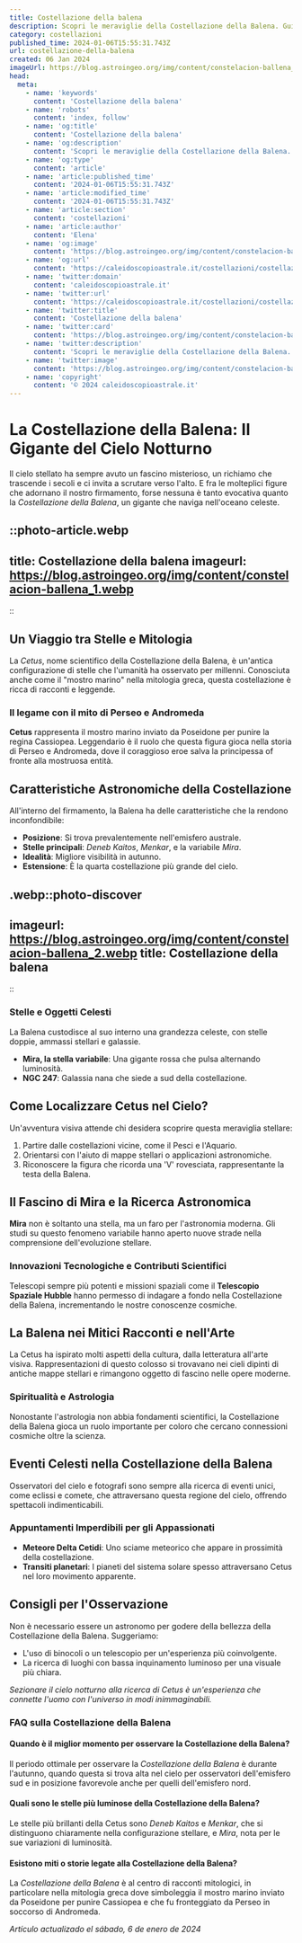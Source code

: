 ```yaml
---
title: Costellazione della balena
description: Scopri le meraviglie della Costellazione della Balena. Guida stellare, mitologia e osservazione celeste. Il cielo notturno ti aspetta!
category: costellazioni
published_time: 2024-01-06T15:55:31.743Z
url: costellazione-della-balena
created: 06 Jan 2024
imageUrl: https://blog.astroingeo.org/img/content/constelacion-ballena_1.webp
head:
  meta:
    - name: 'keywords'
      content: 'Costellazione della balena'
    - name: 'robots'
      content: 'index, follow'
    - name: 'og:title'
      content: 'Costellazione della balena'
    - name: 'og:description'
      content: 'Scopri le meraviglie della Costellazione della Balena. Guida stellare, mitologia e osservazione celeste. Il cielo notturno ti aspetta!'
    - name: 'og:type'
      content: 'article'
    - name: 'article:published_time'
      content: '2024-01-06T15:55:31.743Z'
    - name: 'article:modified_time'
      content: '2024-01-06T15:55:31.743Z'
    - name: 'article:section'
      content: 'costellazioni'
    - name: 'article:author'
      content: 'Elena'
    - name: 'og:image'
      content: 'https://blog.astroingeo.org/img/content/constelacion-ballena_1.webp'
    - name: 'og:url'
      content: 'https://caleidoscopioastrale.it/costellazioni/costellazione-della-balena'
    - name: 'twitter:domain'
      content: 'caleidoscopioastrale.it'
    - name: 'twitter:url'
      content: 'https://caleidoscopioastrale.it/costellazioni/costellazione-della-balena'
    - name: 'twitter:title'
      content: 'Costellazione della balena'
    - name: 'twitter:card'
      content: 'https://blog.astroingeo.org/img/content/constelacion-ballena_1.webp'
    - name: 'twitter:description'
      content: 'Scopri le meraviglie della Costellazione della Balena. Guida stellare, mitologia e osservazione celeste. Il cielo notturno ti aspetta!'
    - name: 'twitter:image'
      content: 'https://blog.astroingeo.org/img/content/constelacion-ballena_1.webp'
    - name: 'copyright'
      content: '© 2024 caleidoscopioastrale.it'
---
```

# La Costellazione della Balena: Il Gigante del Cielo Notturno

Il cielo stellato ha sempre avuto un fascino misterioso, un richiamo che trascende i secoli e ci invita a scrutare verso l'alto. E fra le molteplici figure che adornano il nostro firmamento, forse nessuna è tanto evocativa quanto la *Costellazione della Balena*, un gigante che naviga nell'oceano celeste.

::photo-article.webp
---
title: Costellazione della balena
imageurl: https://blog.astroingeo.org/img/content/constelacion-ballena_1.webp
---
::

## Un Viaggio tra Stelle e Mitologia

La *Cetus*, nome scientifico della Costellazione della Balena, è un'antica configurazione di stelle che l'umanità ha osservato per millenni. Conosciuta anche come il "mostro marino" nella mitologia greca, questa costellazione è ricca di racconti e leggende.

### Il legame con il mito di Perseo e Andromeda

**Cetus** rappresenta il mostro marino inviato da Poseidone per punire la regina Cassiopea. Leggendario è il ruolo che questa figura gioca nella storia di Perseo e Andromeda, dove il coraggioso eroe salva la principessa of fronte alla mostruosa entità.

## Caratteristiche Astronomiche della Costellazione

All'interno del firmamento, la Balena ha delle caratteristiche che la rendono inconfondibile:

- **Posizione**: Si trova prevalentemente nell'emisfero australe.
- **Stelle principali**: *Deneb Kaitos*, *Menkar*, e la variabile *Mira*.
- **Idealità**: Migliore visibilità in autunno.
- **Estensione**: È la quarta costellazione più grande del cielo.

.webp::photo-discover
---
imageurl: https://blog.astroingeo.org/img/content/constelacion-ballena_2.webp
title: Costellazione della balena
---
::

### Stelle e Oggetti Celesti

La Balena custodisce al suo interno una grandezza celeste, con stelle doppie, ammassi stellari e galassie.

- **Mira, la stella variabile**: Una gigante rossa che pulsa alternando luminosità.
- **NGC 247**: Galassia nana che siede a sud della costellazione.

## Come Localizzare Cetus nel Cielo?

Un'avventura visiva attende chi desidera scoprire questa meraviglia stellare:

1. Partire dalle costellazioni vicine, come il Pesci e l'Aquario.
2. Orientarsi con l'aiuto di mappe stellari o applicazioni astronomiche.
3. Riconoscere la figura che ricorda una 'V' rovesciata, rappresentante la testa della Balena.

## Il Fascino di Mira e la Ricerca Astronomica

**Mira** non è soltanto una stella, ma un faro per l'astronomia moderna. Gli studi su questo fenomeno variabile hanno aperto nuove strade nella comprensione dell'evoluzione stellare.

### Innovazioni Tecnologiche e Contributi Scientifici

Telescopi sempre più potenti e missioni spaziali come il **Telescopio Spaziale Hubble** hanno permesso di indagare a fondo nella Costellazione della Balena, incrementando le nostre conoscenze cosmiche.

## La Balena nei Mitici Racconti e nell'Arte

La Cetus ha ispirato molti aspetti della cultura, dalla letteratura all'arte visiva. Rappresentazioni di questo colosso si trovavano nei cieli dipinti di antiche mappe stellari e rimangono oggetto di fascino nelle opere moderne.

### Spiritualità e Astrologia

Nonostante l'astrologia non abbia fondamenti scientifici, la Costellazione della Balena gioca un ruolo importante per coloro che cercano connessioni cosmiche oltre la scienza.

## Eventi Celesti nella Costellazione della Balena

Osservatori del cielo e fotografi sono sempre alla ricerca di eventi unici, come eclissi e comete, che attraversano questa regione del cielo, offrendo spettacoli indimenticabili.

### Appuntamenti Imperdibili per gli Appassionati

- **Meteore Delta Cetidi**: Uno sciame meteorico che appare in prossimità della costellazione.
- **Transiti planetari**: I pianeti del sistema solare spesso attraversano Cetus nel loro movimento apparente.

## Consigli per l'Osservazione

Non è necessario essere un astronomo per godere della bellezza della Costellazione della Balena. Suggeriamo:

- L'uso di binocoli o un telescopio per un'esperienza più coinvolgente.
- La ricerca di luoghi con bassa inquinamento luminoso per una visuale più chiara.

_Sezionare il cielo notturno alla ricerca di Cetus è un'esperienza che connette l'uomo con l'universo in modi inimmaginabili._

### FAQ sulla Costellazione della Balena

#### Quando è il miglior momento per osservare la Costellazione della Balena?
Il periodo ottimale per osservare la *Costellazione della Balena* è durante l'autunno, quando questa si trova alta nel cielo per osservatori dell'emisfero sud e in posizione favorevole anche per quelli dell'emisfero nord.

#### Quali sono le stelle più luminose della Costellazione della Balena?
Le stelle più brillanti della Cetus sono *Deneb Kaitos* e *Menkar*, che si distinguono chiaramente nella configurazione stellare, e *Mira*, nota per le sue variazioni di luminosità.

#### Esistono miti o storie legate alla Costellazione della Balena?
La *Costellazione della Balena* è al centro di racconti mitologici, in particolare nella mitologia greca dove simboleggia il mostro marino inviato da Poseidone per punire Cassiopea e che fu fronteggiato da Perseo in soccorso di Andromeda.

_Artículo actualizado el sábado, 6 de enero de 2024_